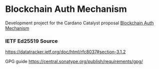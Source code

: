# Blockchain Auth Mechanism

Development project for the Cardano Catalyst proposal [Blockchain Auth Mechanism](https://cardano.ideascale.com/a/dtd/Blockchain-Authentication-Mechanism/352005-48088)


### IETF Ed25519 Source

https://datatracker.ietf.org/doc/html/rfc8037#section-3.1.2


GPG guide
https://central.sonatype.org/publish/requirements/gpg/

